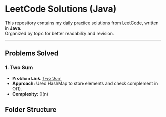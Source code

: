 #  LeetCode Solutions (Java)

This repository contains my daily practice solutions from [LeetCode](https://leetcode.com/), written in **Java**.  
Organized by topic for better readability and revision.

---

##  Problems Solved

### 1. Two Sum
- **Problem Link:** [Two Sum](https://leetcode.com/problems/two-sum/)
- **Approach:** Used HashMap to store elements and check complement in O(1).
- **Complexity:** O(n)

##  Folder Structure
